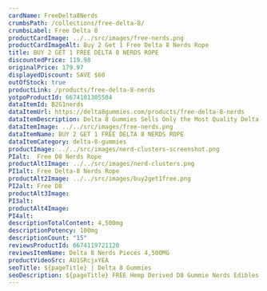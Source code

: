 ```yaml
---
cardName: FreeDelta8Nerds
crumbsPath: /collections/free-delta-8/
crumbsLabel: Free Delta 8
productCardImage: ../../src/images/free-nerds.png
productCardImageAlt: Buy 2 Get 1 Free Delta 8 Nerds Rope
title: BUY 2 GET 1 FREE DELTA 8 NERDS ROPE
discountedPrice: 119.98
originalPrice: 179.97
displayedDiscount: SAVE $60
outOfStock: true
productLink: /products/free-delta-8-nerds
yotpoProductId: 6674101305504
dataItemId: B2G1nerds
dataItemUrl: https://delta8gummies.com/products/free-delta-8-nerds
dataItemDescription: Delta 8 Gummies Sells Only the Most Quality Delta 8 THC Gummies Fully Formulated from Hemp. These products are 2018 Federal Farm Bill Legal.
dataItemImage: ../../src/images/free-nerds.png
dataItemName: BUY 2 GET 1 FREE DELTA 8 NERDS ROPE
dataItemCategory: delta-8-gummies
productImage: ../../src/images/nerd-clusters-screenshot.png
PIalt:  Free D8 Nerds Rope
productAlt1Image: ../../src/images/nerd-clusters.png
PI1alt: Free Delta-8 Nerds Rope
productAlt2Image: ../../src/images/buy2get1free.png
PI2alt: Free D8
productAlt3Image: 
PI3alt: 
productAlt4Image: 
PI4alt: 
descriptionTotalContent: 4,500mg
descriptionPotency: 100mg
descriptionCount: "15"
reviewsProductId: 6674119721120
reviewsItemName: Delta 8 Nerds Pieces 4,500MG
productVideoSrc: AU1SRcjxYEA
seoTitle: ${pageTitle} | Delta 8 Gummies
seoDescription: ${pageTitle} FREE Hemp Derived D8 Gummie Nerds Edibles 3 Pack. D8 CBD Edibles 2018 Fedral Farm Bill legal. Consume Delta 8 thc nerds gummies Responsibly. 
---
```


